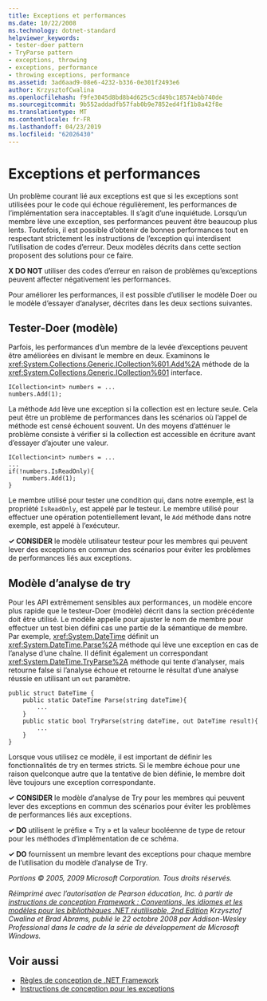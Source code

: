 ```yaml
---
title: Exceptions et performances
ms.date: 10/22/2008
ms.technology: dotnet-standard
helpviewer_keywords:
- tester-doer pattern
- TryParse pattern
- exceptions, throwing
- exceptions, performance
- throwing exceptions, performance
ms.assetid: 3ad6aad9-08e6-4232-b336-0e301f2493e6
author: KrzysztofCwalina
ms.openlocfilehash: f9fe3045d8bd8b4d625c5cd49bc18574ebb740de
ms.sourcegitcommit: 9b552addadfb57fab0b9e7852ed4f1f1b8a42f8e
ms.translationtype: MT
ms.contentlocale: fr-FR
ms.lasthandoff: 04/23/2019
ms.locfileid: "62026430"
---
```

# <a name="exceptions-and-performance"></a>Exceptions et performances
Un problème courant lié aux exceptions est que si les exceptions sont utilisées pour le code qui échoue régulièrement, les performances de l’implémentation sera inacceptables. Il s’agit d’une inquiétude. Lorsqu’un membre lève une exception, ses performances peuvent être beaucoup plus lents. Toutefois, il est possible d’obtenir de bonnes performances tout en respectant strictement les instructions de l’exception qui interdisent l’utilisation de codes d’erreur. Deux modèles décrits dans cette section proposent des solutions pour ce faire.  
  
 **X DO NOT** utiliser des codes d’erreur en raison de problèmes qu’exceptions peuvent affecter négativement les performances.  
  
 Pour améliorer les performances, il est possible d’utiliser le modèle Doer ou le modèle d’essayer d’analyser, décrites dans les deux sections suivantes.  
  
## <a name="tester-doer-pattern"></a>Tester-Doer (modèle)  
 Parfois, les performances d’un membre de la levée d’exceptions peuvent être améliorées en divisant le membre en deux. Examinons le <xref:System.Collections.Generic.ICollection%601.Add%2A> méthode de la <xref:System.Collections.Generic.ICollection%601> interface.  
  
```  
ICollection<int> numbers = ...   
numbers.Add(1);  
```  
  
 La méthode `Add` lève une exception si la collection est en lecture seule. Cela peut être un problème de performances dans les scénarios où l’appel de méthode est censé échouent souvent. Un des moyens d’atténuer le problème consiste à vérifier si la collection est accessible en écriture avant d’essayer d’ajouter une valeur.  
  
```  
ICollection<int> numbers = ...   
...  
if(!numbers.IsReadOnly){  
    numbers.Add(1);  
}  
```  
  
 Le membre utilisé pour tester une condition qui, dans notre exemple, est la propriété `IsReadOnly`, est appelé par le testeur. Le membre utilisé pour effectuer une opération potentiellement levant, le `Add` méthode dans notre exemple, est appelé à l’exécuteur.  
  
 **✓ CONSIDER** le modèle utilisateur testeur pour les membres qui peuvent lever des exceptions en commun des scénarios pour éviter les problèmes de performances liés aux exceptions.  
  
## <a name="try-parse-pattern"></a>Modèle d’analyse de try  
 Pour les API extrêmement sensibles aux performances, un modèle encore plus rapide que le testeur-Doer (modèle) décrit dans la section précédente doit être utilisé. Le modèle appelle pour ajuster le nom de membre pour effectuer un test bien défini cas une partie de la sémantique de membre. Par exemple, <xref:System.DateTime> définit un <xref:System.DateTime.Parse%2A> méthode qui lève une exception en cas de l’analyse d’une chaîne. Il définit également un correspondant <xref:System.DateTime.TryParse%2A> méthode qui tente d’analyser, mais retourne false si l’analyse échoue et retourne le résultat d’une analyse réussie en utilisant un `out` paramètre.  
  
```  
public struct DateTime {  
    public static DateTime Parse(string dateTime){   
        ...   
    }  
    public static bool TryParse(string dateTime, out DateTime result){  
        ...  
    }  
}  
```  
  
 Lorsque vous utilisez ce modèle, il est important de définir les fonctionnalités de try en termes stricts. Si le membre échoue pour une raison quelconque autre que la tentative de bien définie, le membre doit lève toujours une exception correspondante.  
  
 **✓ CONSIDER** le modèle d’analyse de Try pour les membres qui peuvent lever des exceptions en commun des scénarios pour éviter les problèmes de performances liés aux exceptions.  
  
 **✓ DO** utilisent le préfixe « Try » et la valeur booléenne de type de retour pour les méthodes d’implémentation de ce schéma.  
  
 **✓ DO** fournissent un membre levant des exceptions pour chaque membre de l’utilisation du modèle d’analyse de Try.  
  
 *Portions © 2005, 2009 Microsoft Corporation. Tous droits réservés.*  
  
 *Réimprimé avec l’autorisation de Pearson éducation, Inc. à partir de [instructions de conception Framework : Conventions, les idiomes et les modèles pour les bibliothèques .NET réutilisable, 2nd Edition](https://www.informit.com/store/framework-design-guidelines-conventions-idioms-and-9780321545619) Krzysztof Cwalina et Brad Abrams, publié le 22 octobre 2008 par Addison-Wesley Professional dans le cadre de la série de développement de Microsoft Windows.*  
  
## <a name="see-also"></a>Voir aussi

- [Règles de conception de .NET Framework](../../../docs/standard/design-guidelines/index.md)
- [Instructions de conception pour les exceptions](../../../docs/standard/design-guidelines/exceptions.md)
